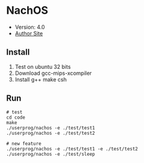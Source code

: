 # NachOS

- Version: 4.0
- [Author Site](https://homes.cs.washington.edu/~tom/nachos/)

## Install

1. Test on ubuntu 32 bits
1. Download gcc-mips-xcompiler
1. Install g++ make csh

## Run

```shell
# test
cd code
make
./userprog/nachos -e ./test/test1
./userprog/nachos -e ./test/test2

# new feature
./userprog/nachos -e ./test/test1 -e ./test/test2
./userprog/nachos -e ./test/sleep
```

